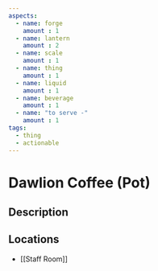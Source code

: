 ```yaml
---
aspects: 
  - name: forge
    amount : 1
  - name: lantern
    amount : 2
  - name: scale
    amount : 1
  - name: thing
    amount : 1
  - name: liquid
    amount : 1
  - name: beverage
    amount : 1
  - name: "to serve -"
    amount : 1
tags:
  - thing
  - actionable
---
```


# Dawlion Coffee (Pot)

## Description

## Locations
- [[Staff Room]]